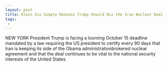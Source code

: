```yaml
---
layout: post
title: Klein Six Simple Reasons Trump Should Nix the Iran Nuclear Deal
tags:
 -
---
```

NEW YORK  President Trump is facing a looming October 15 deadline mandated by a law requiring the US president to certify every 90 days that Iran is keeping its side of the Obama administrationbrokered nuclear agreement and that the deal continues to be vital to the national security interests of the United States
